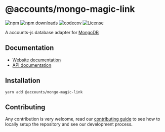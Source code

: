 # @accounts/mongo-magic-link

[![npm](https://img.shields.io/npm/v/@accounts/mongo-magic-link)](https://www.npmjs.com/package/@accounts/mongo-magic-link)
[![npm downloads](https://img.shields.io/npm/dm/@accounts/mongo-magic-link)](https://www.npmjs.com/package/@accounts/mongo-magic-link)
[![codecov](https://img.shields.io/codecov/c/github/accounts-js/accounts)](https://codecov.io/gh/accounts-js/accounts)
[![License](https://img.shields.io/github/license/accounts-js/accounts)](https://github.com/accounts-js/accounts/blob/master/LICENSE)

A accounts-js database adapter for [MongoDB](https://www.mongodb.com/)

## Documentation

- [Website documentation](https://www.accountsjs.com/docs/databases/mongo-magic-link)
- [API documentation](https://www.accountsjs.com/docs/api/database-mongo-magic-link/globals)

## Installation

```
yarn add @accounts/mongo-magic-link
```

## Contributing

Any contribution is very welcome, read our [contributing guide](https://github.com/accounts-js/accounts/blob/master/CONTRIBUTING.md) to see how to locally setup the repository and see our development process.
